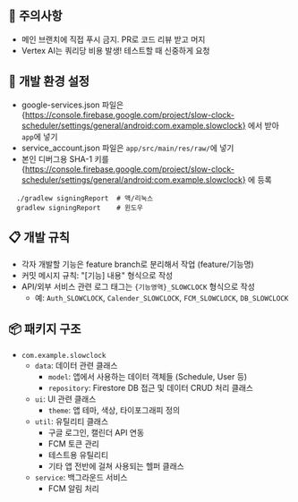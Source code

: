 ## 💩 주의사항

- 메인 브랜치에 직접 푸시 금지. PR로 코드 리뷰 받고 머지
- Vertex AI는 쿼리당 비용 발생! 테스트할 때 신중하게 요청

## 🚨 개발 환경 설정

- google-services.json
  파일은 {https://console.firebase.google.com/project/slow-clock-scheduler/settings/general/android:com.example.slowclock}
  에서 받아 `app`에 넣기
- service_account.json 파일은 `app/src/main/res/raw/`에 넣기
- 본인 디버그용 SHA-1
  키를 {https://console.firebase.google.com/project/slow-clock-scheduler/settings/general/android:com.example.slowclock}
  에 등록

```
  ./gradlew signingReport  # 맥/리눅스
  gradlew signingReport    # 윈도우
```

## 📋 개발 규칙

- 각자 개발할 기능은 feature branch로 분리해서 작업 (feature/기능명)
- 커밋 메시지 규칙: "[기능] 내용" 형식으로 작성
- API/외부 서비스 관련 로그 태그는 `{기능영역}_SLOWCLOCK` 형식으로 작성
    - 예: `Auth_SLOWCLOCK`, `Calender_SLOWCLOCK`, `FCM_SLOWCLOCK`, `DB_SLOWCLOCK`

## 📦 패키지 구조

- `com.example.slowclock`
    - `data`: 데이터 관련 클래스
        - `model`: 앱에서 사용하는 데이터 객체들 (Schedule, User 등)
        - `repository`: Firestore DB 접근 및 데이터 CRUD 처리 클래스
    - `ui`: UI 관련 클래스
        - `theme`: 앱 테마, 색상, 타이포그래피 정의
    - `util`: 유틸리티 클래스
        - 구글 로그인, 캘린더 API 연동
        - FCM 토큰 관리
        - 테스트용 유틸리티
        - 기타 앱 전반에 걸쳐 사용되는 헬퍼 클래스
    - `service`: 백그라운드 서비스
        - FCM 알림 처리


